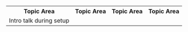 <table>
<tr>
<th>Topic Area</th>
<th>Topic Area</th>
<th>Topic Area</th>
<th>Topic Area</th>
</tr>
<tr>
<td>
Intro talk during setup</td>
